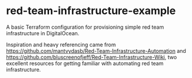 # red-team-infrastructure-example
A basic Terraform configuration for provisioning simple red team infrastructure in DigitalOcean.

Inspiration and heavy referencing came from https://github.com/mantvydasb/Red-Team-Infrastructure-Automation and https://github.com/bluscreenofjeff/Red-Team-Infrastructure-Wiki, two excellent resources for getting familiar with automating red team infrastructure.
